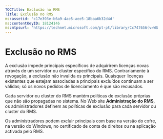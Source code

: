 ```yaml
---
TOCTitle: Exclusão no RMS
Title: Exclusão no RMS
ms:assetid: 'c17e393e-b6a9-4ae5-aee5-18baa6b32d4d'
ms:contentKeyID: 18124146
ms:mtpsurl: 'https://technet.microsoft.com/pt-pt/library/Cc747656(v=WS.10)'
---
```


Exclusão no RMS
===============

A exclusão impede principais específicos de adquirirem licenças novas através de um servidor ou cluster específico do RMS. Contrariamente à revogação, a exclusão não invalida os principais. Quaisquer licenças existentes que estejam associadas a principais excluídos continuam a ser válidas; só os novos pedidos de licenciamento é que são recusados.

Cada servidor ou cluster do RMS mantém políticas de exclusão próprias que não são propagadas no sistema. No Web site **Administração do RMS**, os administradores definem as políticas de exclusão para cada servidor ou cluster do RMS.

Os administradores podem excluir principais com base na versão do cofre, na versão do Windows, no certificado de conta de direitos ou na aplicação activada pelo RMS.
